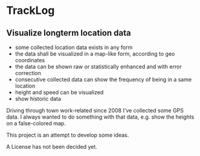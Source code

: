 # TrackLog
## Visualize longterm location data

- some collected location data exists in any form
- the data shall be visualized in a map-like form, according to geo coordinates
- the data can be shown raw or statistically enhanced and with error correction
- consecutive collected data can show the frequency of being in a same location
- height and speed can be visualized
- show historic data

Driving through town work-related since 2008 I've collected some GPS data.
I always wanted to do something with that data, e.g. show the heights on
a false-colored map.

This project is an attempt to develop some ideas.


A License has not been decided yet.
